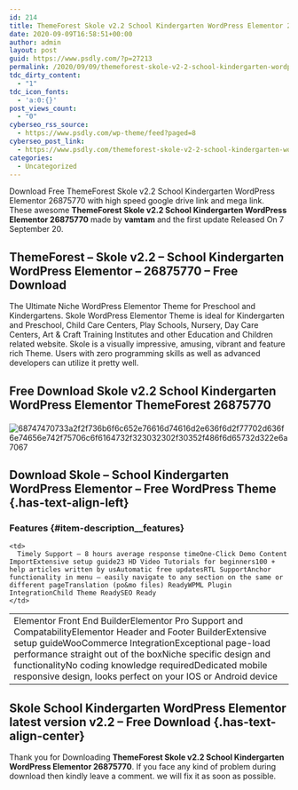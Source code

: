 ```yaml
---
id: 214
title: ThemeForest Skole v2.2 School Kindergarten WordPress Elementor 26875770
date: 2020-09-09T16:58:51+00:00
author: admin
layout: post
guid: https://www.psdly.com/?p=27213
permalink: /2020/09/09/themeforest-skole-v2-2-school-kindergarten-wordpress-elementor-26875770/
tdc_dirty_content:
  - "1"
tdc_icon_fonts:
  - 'a:0:{}'
post_views_count:
  - "0"
cyberseo_rss_source:
  - https://www.psdly.com/wp-theme/feed?paged=8
cyberseo_post_link:
  - https://www.psdly.com/themeforest-skole-v2-2-school-kindergarten-wordpress-elementor-26875770
categories:
  - Uncategorized
---
```

Download Free ThemeForest Skole v2.2 School Kindergarten WordPress Elementor 26875770 with high speed google drive link and mega link. These awesome&nbsp;**ThemeForest Skole v2.2 School Kindergarten WordPress Elementor 26875770**&nbsp;made by&nbsp;**vamtam**&nbsp;and the first update Released On 7 September 20.

## **ThemeForest – Skole v2.2 – School Kindergarten WordPress Elementor – 26875770 – Free Download**

The Ultimate Niche WordPress Elementor Theme for Preschool and Kindergartens. Skole WordPress Elementor Theme is ideal for Kindergarten and Preschool, Child Care Centers, Play Schools, Nursery, Day Care Centers, Art & Craft Training Institutes and other Education and Children related website. Skole is a visually impressive, amusing, vibrant and feature rich Theme. Users with zero programming skills as well as advanced developers can utilize it pretty well.

## **Free Download Skole v2.2 School Kindergarten WordPress Elementor ThemeForest 26875770**<figure class="wp-block-image size-large">

![68747470733a2f2f736b6f6c652e76616d74616d2e636f6d2f77702d636f6e74656e742f75706c6f6164732f323032302f30352f486f6d65732d322e6a7067](https://camo.envatousercontent.com/ab2d8e7206a6545bc95ed001a50588336ea76e5d/68747470733a2f2f736b6f6c652e76616d74616d2e636f6d2f77702d636f6e74656e742f75706c6f6164732f323032302f30352f486f6d65732d322e6a7067 "ThemeForest Skole v2.2 School Kindergarten WordPress Elementor 26875770 2") </figure> 

## **Download Skole – School Kindergarten WordPress Elementor – Free WordPress Theme** {.has-text-align-left}

### **Features** {#item-description__features}<figure class="wp-block-table"> 

<table>
  <tr readability="11">
    <td>
      Elementor Front End BuilderElementor Pro Support and CompatabilityElementor Header and Footer BuilderExtensive setup guideWooCommerce IntegrationExceptional page-load performance straight out of the boxNiche specific design and functionalityNo coding knowledge requiredDedicated mobile responsive design, looks perfect on your IOS or Android device
    </td>
    
    <td>
      Timely Support – 8 hours average response timeOne-Click Demo Content ImportExtensive setup guide23 HD Video Tutorials for beginners100 + help articles written by usAutomatic free updatesRTL SupportAnchor functionality in menu – easily navigate to any section on the same or different pageTranslation (po&mo files) ReadyWPML Plugin IntegrationChild Theme ReadySEO Ready
    </td>
  </tr>
</table></figure> 

## **Skole School Kindergarten WordPress Elementor latest version v2.2 – Free Download** {.has-text-align-center}

Thank you for Downloading&nbsp;**ThemeForest Skole v2.2 School Kindergarten WordPress Elementor 26875770**. If you face any kind of problem during download then kindly leave a comment. we will fix it as soon as possible.